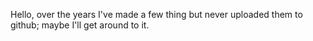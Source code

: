 Hello, over the years I've made a few thing but never uploaded them to github; maybe I'll get around to it.
